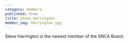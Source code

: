 ```yaml
---
category: members
published: true
title: Steve Harrington
member_img: harrington.jpg
---
```


Steve Harrington is the newest member of the SNCA Board.
